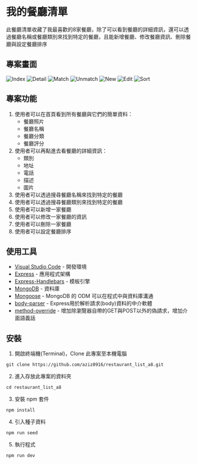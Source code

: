# 我的餐廳清單
此餐廳清單收藏了我最喜歡的8家餐廳，除了可以看到餐廳的詳細資訊，還可以透過餐廳名稱或餐廳類別來找到特定的餐廳，且能新增餐廳、修改餐廳資訊、刪除餐廳與設定餐廳排序

## 專案畫面
![Index](https://github.com/aziz0916/restaurant_list_a8/blob/main/public/images/index.png)
![Detail](https://github.com/aziz0916/restaurant_list_a8/blob/main/public/images/detail.png)
![Match](https://github.com/aziz0916/restaurant_list_a8/blob/main/public/images/match.png)
![Unmatch](https://github.com/aziz0916/restaurant_list_a8/blob/main/public/images/unmatch.png)
![New](https://github.com/aziz0916/restaurant_list_a8/blob/main/public/images/new.png)
![Edit](https://github.com/aziz0916/restaurant_list_a8/blob/main/public/images/edit.png)
![Sort](https://github.com/aziz0916/restaurant_list_a8/blob/main/public/images/sort.png)

## 專案功能
1. 使用者可以在首頁看到所有餐廳與它們的簡單資料：
   + 餐廳照片
   + 餐廳名稱
   + 餐廳分類
   + 餐廳評分
2. 使用者可以再點進去看餐廳的詳細資訊：
   + 類別
   + 地址
   + 電話
   + 描述
   + 圖片
3. 使用者可以透過搜尋餐廳名稱來找到特定的餐廳
4. 使用者可以透過搜尋餐廳類別來找到特定的餐廳
5. 使用者可以新增一家餐廳
6. 使用者可以修改一家餐廳的資訊
7. 使用者可以刪除一家餐廳
8. 使用者可以設定餐廳排序

## 使用工具
- [Visual Studio Code](https://visualstudio.microsoft.com/zh-hant/) - 開發環境
- [Express](https://www.npmjs.com/package/express) - 應用程式架構
- [Express-Handlebars](https://www.npmjs.com/package/express-handlebars) - 模板引擎
- [MongoDB](https://www.mongodb.com/) - 資料庫
- [Mongoose](https://www.npmjs.com/package/mongoose) - MongoDB 的 ODM 可以在程式中與資料庫溝通
- [body-parser](https://www.npmjs.com/package/body-parser) - Express用於解析請求(body)資料的中介軟體
- [method-override](https://www.npmjs.com/package/method-override) - 增加除瀏覽器自帶的GET與POST以外的偽請求，增加介面語義話

## 安裝
1. 開啟終端機(Terminal)，Clone 此專案至本機電腦

```
git clone https://github.com/aziz0916/restaurant_list_a8.git
```
2. 進入存放此專案的資料夾

```
cd restaurant_list_a8
```
3. 安裝 npm 套件

```
npm install
```
4. 引入種子資料

```
npm run seed
```
5. 執行程式

```
npm run dev
```
